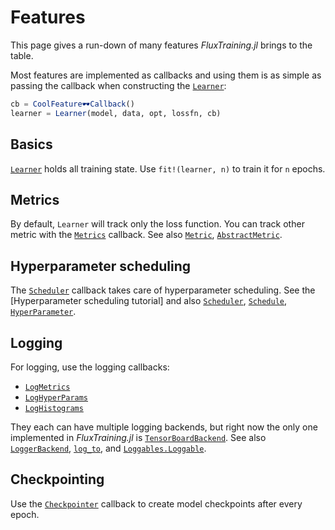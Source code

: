 # Features

This page gives a run-down of many features *FluxTraining.jl* brings to the table.

Most features are implemented as callbacks and using them is as simple as passing the callback when constructing the [`Learner`](#):

```julia
cb = CoolFeature🕶️Callback()
learner = Learner(model, data, opt, lossfn, cb)
```

## Basics

[`Learner`](#) holds all training state. Use `fit!(learner, n)` to train it for `n` epochs.

## Metrics

By default, `Learner` will track only the loss function. You can track other metric with the [`Metrics`](#) callback. See also [`Metric`](#), [`AbstractMetric`](#).

## Hyperparameter scheduling

The [`Scheduler`](#) callback takes care of hyperparameter scheduling. See the [Hyperparameter scheduling tutorial] and also [`Scheduler`](#), [`Schedule`](#), [`HyperParameter`](#).

## Logging

For logging, use the logging callbacks:

- [`LogMetrics`](#)
- [`LogHyperParams`](#)
- [`LogHistograms`](#)

They each can have multiple logging backends, but right now the only one implemented in *FluxTraining.jl* is [`TensorBoardBackend`](#). See also [`LoggerBackend`](#), [`log_to`](#), and [`Loggables.Loggable`](#).

## Checkpointing

Use the [`Checkpointer`](#) callback to create model checkpoints after every epoch.